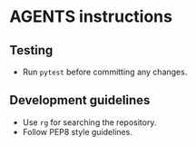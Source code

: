 # AGENTS instructions

## Testing
- Run `pytest` before committing any changes.

## Development guidelines
- Use `rg` for searching the repository.
- Follow PEP8 style guidelines.

